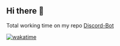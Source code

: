 ## Hi there 👋

Total working time on my repo [Discord-Bot](https://github.com/Arkia-456/DiscordBot)

[![wakatime](https://wakatime.com/badge/user/1e456014-1e6a-4800-a197-a949c0f8dc9b/project/db8f4795-2b6a-4fdb-8b36-5e24084a8818.svg)](https://wakatime.com/badge/user/1e456014-1e6a-4800-a197-a949c0f8dc9b/project/db8f4795-2b6a-4fdb-8b36-5e24084a8818)

<!--
**Arkia-456/Arkia-456** is a ✨ _special_ ✨ repository because its `README.md` (this file) appears on your GitHub profile.

Here are some ideas to get you started:

- 🔭 I’m currently working on ...
- 🌱 I’m currently learning ...
- 👯 I’m looking to collaborate on ...
- 🤔 I’m looking for help with ...
- 💬 Ask me about ...
- 📫 How to reach me: ...
- 😄 Pronouns: ...
- ⚡ Fun fact: ...
-->
